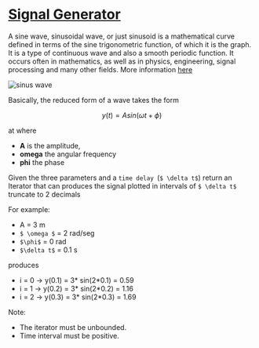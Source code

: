 # [Signal Generator](https://www.codewars.com/kata/signal-generator "https://www.codewars.com/kata/63ad55f4f278c4000f512d12")

A sine wave, sinusoidal wave, or just sinusoid is a mathematical curve defined in terms of the sine
trigonometric function, of which it is the graph. It is a type of continuous wave and also a smooth
periodic function. It occurs often in mathematics, as well as in physics, engineering, signal
processing and many other fields. More information [here](https://en.wikipedia.org/wiki/Sine_wave)

![sinus wave](https://upload.wikimedia.org/wikipedia/commons/b/b2/Sin.svg)

Basically, the reduced form of a wave takes the form

```math
y(t) = A sin (\omega t + \phi)
``` 

at where

* **A** is the amplitude,
* **omega** the angular frequency
* **phi** the phase

Given the three parameters and a ```time delay ```(`$ \delta t$`) return an Iterator that can
produces the signal plotted in intervals of  `$ \delta t$` truncate to 2 decimals

For example:

* A = 3 m
* `$ \omega $` = 2 rad/seg
* `$\phi$` = 0 rad
* `$\delta t$` = 0.1 s

produces

* i = 0 -> y(0.1) = 3* sin(2*0.1) = 0.59
* i = 1 -> y(0.2) = 3* sin(2*0.2) = 1.16
* i = 2 -> y(0.3) = 3* sin(2*0.3) = 1.69

Note:

* The iterator must be unbounded.
* Time interval must be positive.